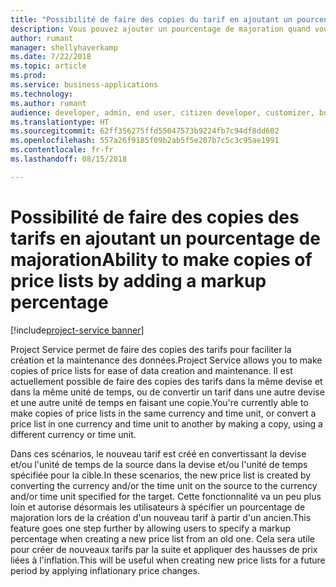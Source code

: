 ```yaml
---
title: "Possibilité de faire des copies du tarif en ajoutant un pourcentage de majoration"
description: Vous pouvez ajouter un pourcentage de majoration quand vous faites des copies d'un tarif afin de pouvoir augmenter ou diminuer les prix dans le tarif cible.
author: rumant
manager: shellyhaverkamp
ms.date: 7/22/2018
ms.topic: article
ms.prod: 
ms.service: business-applications
ms.technology: 
ms.author: rumant
audience: developer, admin, end user, citizen developer, customizer, business analyst, IT pro
ms.translationtype: HT
ms.sourcegitcommit: 62ff356275ffd55047573b9224fb7c94df8dd602
ms.openlocfilehash: 557a26f9185f09b2ab5f5e207b7c5c3c95ae1991
ms.contentlocale: fr-fr
ms.lasthandoff: 08/15/2018

---
```

#  <a name="ability-to-make-copies-of-price-lists-by-adding-a-markup-percentage"></a><span data-ttu-id="99da0-103">Possibilité de faire des copies des tarifs en ajoutant un pourcentage de majoration</span><span class="sxs-lookup"><span data-stu-id="99da0-103">Ability to make copies of price lists by adding a markup percentage</span></span>

[!include[project-service banner](../../../includes/project-service.md)]




<span data-ttu-id="99da0-104">Project Service permet de faire des copies des tarifs pour faciliter la création et la maintenance des données.</span><span class="sxs-lookup"><span data-stu-id="99da0-104">Project Service allows you to make copies of price lists for ease of data creation and maintenance.</span></span> <span data-ttu-id="99da0-105">Il est actuellement possible de faire des copies des tarifs dans la même devise et dans la même unité de temps, ou de convertir un tarif dans une autre devise et une autre unité de temps en faisant une copie.</span><span class="sxs-lookup"><span data-stu-id="99da0-105">You're currently able to make copies of price lists in the same currency and time unit, or convert a price list in one currency and time unit to another by making a copy, using a different currency or time unit.</span></span> 

<span data-ttu-id="99da0-106">Dans ces scénarios, le nouveau tarif est créé en convertissant la devise et/ou l'unité de temps de la source dans la devise et/ou l'unité de temps spécifiée pour la cible.</span><span class="sxs-lookup"><span data-stu-id="99da0-106">In these scenarios, the new price list is created by converting the currency and/or the time unit on the source to the currency and/or time unit specified for the target.</span></span> <span data-ttu-id="99da0-107">Cette fonctionnalité va un peu plus loin et autorise désormais les utilisateurs à spécifier un pourcentage de majoration lors de la création d'un nouveau tarif à partir d'un ancien.</span><span class="sxs-lookup"><span data-stu-id="99da0-107">This feature goes one step further by allowing users to specify a markup percentage when creating a new price list from an old one.</span></span> <span data-ttu-id="99da0-108">Cela sera utile pour créer de nouveaux tarifs par la suite et appliquer des hausses de prix liées à l'inflation.</span><span class="sxs-lookup"><span data-stu-id="99da0-108">This will be useful when creating new price lists for a future period by applying inflationary price changes.</span></span>

